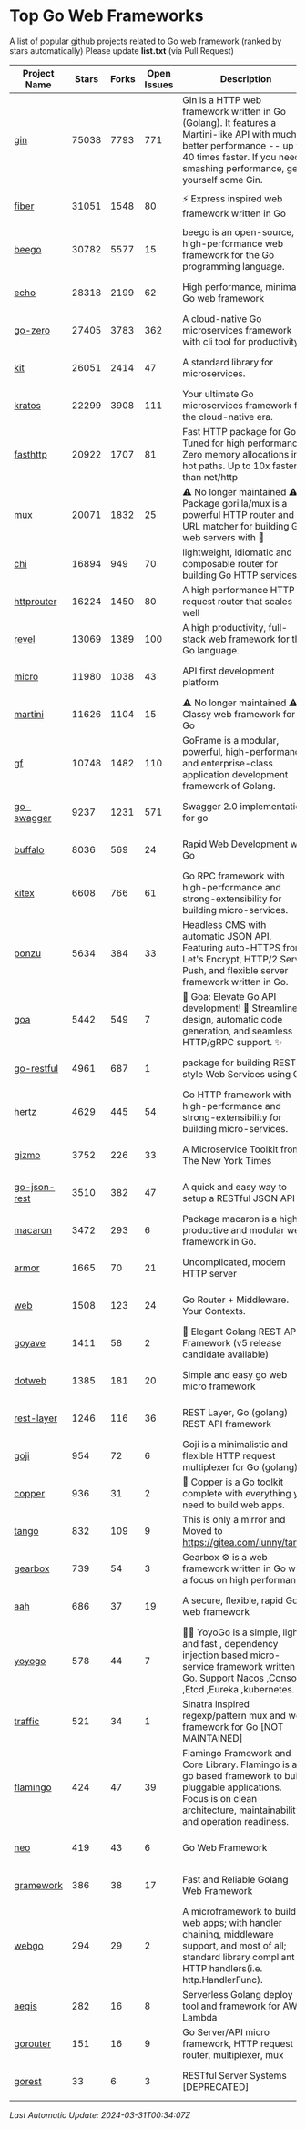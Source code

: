 # Top Go Web Frameworks
A list of popular github projects related to Go web framework (ranked by stars automatically)
Please update **list.txt** (via Pull Request)

| Project Name | Stars | Forks | Open Issues | Description | Last Commit |
| ------------ | ----- | ----- | ----------- | ----------- | ----------- |
| [gin](https://github.com/gin-gonic/gin) | 75038 | 7793 | 771 | Gin is a HTTP web framework written in Go (Golang). It features a Martini-like API with much better performance -- up to 40 times faster. If you need smashing performance, get yourself some Gin. | 2024-03-23 14:09:02 |
| [fiber](https://github.com/gofiber/fiber) | 31051 | 1548 | 80 | ⚡️ Express inspired web framework written in Go | 2024-03-28 09:45:38 |
| [beego](https://github.com/beego/beego) | 30782 | 5577 | 15 | beego is an open-source, high-performance web framework for the Go programming language. | 2024-03-12 15:40:09 |
| [echo](https://github.com/labstack/echo) | 28318 | 2199 | 62 | High performance, minimalist Go web framework | 2024-03-27 10:28:46 |
| [go-zero](https://github.com/zeromicro/go-zero) | 27405 | 3783 | 362 | A cloud-native Go microservices framework with cli tool for productivity. | 2024-03-30 11:09:54 |
| [kit](https://github.com/go-kit/kit) | 26051 | 2414 | 47 | A standard library for microservices. | 2024-03-13 13:42:15 |
| [kratos](https://github.com/go-kratos/kratos) | 22299 | 3908 | 111 | Your ultimate Go microservices framework for the cloud-native era. | 2024-03-22 15:50:18 |
| [fasthttp](https://github.com/valyala/fasthttp) | 20922 | 1707 | 81 | Fast HTTP package for Go. Tuned for high performance. Zero memory allocations in hot paths. Up to 10x faster than net/http | 2024-03-29 13:11:50 |
| [mux](https://github.com/gorilla/mux) | 20071 | 1832 | 25 | ⚠️ No longer maintained ⚠️  Package gorilla/mux is a powerful HTTP router and URL matcher for building Go web servers with 🦍 | 2024-01-22 04:09:26 |
| [chi](https://github.com/go-chi/chi) | 16894 | 949 | 70 | lightweight, idiomatic and composable router for building Go HTTP services | 2024-02-17 00:24:11 |
| [httprouter](https://github.com/julienschmidt/httprouter) | 16224 | 1450 | 80 | A high performance HTTP request router that scales well | 2024-01-30 10:56:56 |
| [revel](https://github.com/revel/revel) | 13069 | 1389 | 100 | A high productivity, full-stack web framework for the Go language. | 2022-04-12 20:53:30 |
| [micro](https://github.com/micro/micro) | 11980 | 1038 | 43 | API first development platform | 2023-07-28 18:28:23 |
| [martini](https://github.com/go-martini/martini) | 11626 | 1104 | 15 | ⚠️ No longer maintained ⚠️  Classy web framework for Go | 2017-01-21 21:58:54 |
| [gf](https://github.com/gogf/gf) | 10748 | 1482 | 110 | GoFrame is a modular, powerful, high-performance and enterprise-class application development framework of Golang.  | 2024-03-29 11:19:45 |
| [go-swagger](https://github.com/go-swagger/go-swagger) | 9237 | 1231 | 571 | Swagger 2.0 implementation for go | 2024-03-30 08:39:37 |
| [buffalo](https://github.com/gobuffalo/buffalo) | 8036 | 569 | 24 | Rapid Web Development w/ Go | 2023-01-26 15:34:17 |
| [kitex](https://github.com/cloudwego/kitex) | 6608 | 766 | 61 | Go RPC framework with high-performance and strong-extensibility for building micro-services. | 2024-03-22 03:15:38 |
| [ponzu](https://github.com/ponzu-cms/ponzu) | 5634 | 384 | 33 | Headless CMS with automatic JSON API. Featuring auto-HTTPS from Let's Encrypt, HTTP/2 Server Push, and flexible server framework written in Go. | 2020-01-02 00:14:32 |
| [goa](https://github.com/goadesign/goa) | 5442 | 549 | 7 | 🌟 Goa: Elevate Go API development! 🚀 Streamlined design, automatic code generation, and seamless HTTP/gRPC support. ✨ | 2024-03-29 00:39:25 |
| [go-restful](https://github.com/emicklei/go-restful) | 4961 | 687 | 1 | package for building REST-style Web Services using Go | 2024-03-11 20:24:20 |
| [hertz](https://github.com/cloudwego/hertz) | 4629 | 445 | 54 | Go HTTP framework with high-performance and strong-extensibility for building micro-services. | 2024-03-10 11:34:39 |
| [gizmo](https://github.com/nytimes/gizmo) | 3752 | 226 | 33 | A Microservice Toolkit from The New York Times | 2021-04-30 15:27:05 |
| [go-json-rest](https://github.com/ant0ine/go-json-rest) | 3510 | 382 | 47 | A quick and easy way to setup a RESTful JSON API | 2017-09-13 04:12:08 |
| [macaron](https://github.com/go-macaron/macaron) | 3472 | 293 | 6 | Package macaron is a high productive and modular web framework in Go. | 2024-03-11 02:50:53 |
| [armor](https://github.com/labstack/armor) | 1665 | 70 | 21 | Uncomplicated, modern HTTP server | 2019-08-03 18:10:09 |
| [web](https://github.com/gocraft/web) | 1508 | 123 | 24 | Go Router + Middleware. Your Contexts. | 2019-02-07 15:06:52 |
| [goyave](https://github.com/go-goyave/goyave) | 1411 | 58 | 2 | 🍐 Elegant Golang REST API Framework (v5 release candidate available) | 2023-06-09 14:22:05 |
| [dotweb](https://github.com/devfeel/dotweb) | 1385 | 181 | 20 | Simple and easy go web micro framework | 2023-12-13 02:13:17 |
| [rest-layer](https://github.com/rs/rest-layer) | 1246 | 116 | 36 | REST Layer, Go (golang) REST API framework | 2021-09-30 23:58:01 |
| [goji](https://github.com/goji/goji) | 954 | 72 | 6 | Goji is a minimalistic and flexible HTTP request multiplexer for Go (golang) | 2019-01-26 23:58:29 |
| [copper](https://github.com/gocopper/copper) | 936 | 31 | 2 | 🚀‏‏‎    ‎‏‏‎‏‏‎‎‎‎‎‎Copper is a Go toolkit complete with everything you need to build web apps. | 2024-03-14 18:04:22 |
| [tango](https://github.com/lunny/tango) | 832 | 109 | 9 | This is only a mirror and Moved to https://gitea.com/lunny/tango | 2019-05-17 03:31:10 |
| [gearbox](https://github.com/gogearbox/gearbox) | 739 | 54 | 3 | Gearbox :gear: is a web framework written in Go with a focus on high performance | 2022-09-21 00:20:37 |
| [aah](https://github.com/go-aah/aah) | 686 | 37 | 19 | A secure, flexible, rapid Go web framework | 2020-09-02 02:31:20 |
| [yoyogo](https://github.com/yoyofx/yoyogo) | 578 | 44 | 7 | 🦄🌈 YoyoGo is a simple, light and fast , dependency injection based micro-service framework written in Go. Support Nacos ,Consoul ,Etcd ,Eureka ,kubernetes. | 2024-02-07 09:13:19 |
| [traffic](https://github.com/gravityblast/traffic) | 521 | 34 | 1 | Sinatra inspired regexp/pattern mux and web framework for Go [NOT MAINTAINED] | 2015-11-26 21:31:07 |
| [flamingo](https://github.com/i-love-flamingo/flamingo) | 424 | 47 | 39 | Flamingo Framework and Core Library. Flamingo is a go based framework to build pluggable applications. Focus is on clean architecture, maintainability and operation readiness. | 2024-03-14 15:05:45 |
| [neo](https://github.com/ivpusic/neo) | 419 | 43 | 6 | Go Web Framework | 2017-08-14 23:54:31 |
| [gramework](https://github.com/gramework/gramework) | 386 | 38 | 17 | Fast and Reliable Golang Web Framework | 2023-10-27 14:01:05 |
| [webgo](https://github.com/bnkamalesh/webgo) | 294 | 29 | 2 | A microframework to build web apps; with handler chaining, middleware support, and most of all; standard library compliant HTTP handlers(i.e. http.HandlerFunc). | 2023-03-08 16:03:21 |
| [aegis](https://github.com/tmaiaroto/aegis) | 282 | 16 | 8 | Serverless Golang deploy tool and framework for AWS Lambda | 2019-07-28 17:59:41 |
| [gorouter](https://github.com/vardius/gorouter) | 151 | 16 | 9 | Go Server/API micro framework, HTTP request router, multiplexer, mux | 2024-01-01 23:03:02 |
| [gorest](https://github.com/tideland/gorest) | 33 | 6 | 3 | RESTful Server Systems [DEPRECATED] | 2017-11-10 13:00:37 |

*Last Automatic Update: 2024-03-31T00:34:07Z*
